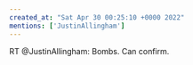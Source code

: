 ```yaml
---
created_at: "Sat Apr 30 00:25:10 +0000 2022"
mentions: ['JustinAllingham']
---
```


RT @JustinAllingham: Bombs. Can confirm.